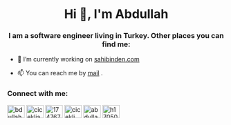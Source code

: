<h1 align="center">Hi 👋, I'm Abdullah</h1>
<h3 align="center">I am a software engineer living in Turkey. Other places you can find me:</h3>

- 🔭 I’m currently working on <a href="https://sahibinden.com" target="blank">sahibinden.com</a>

- 📫 You can reach me by <a href="mailto:abdulahcicekli@gmail.com" target="blank">mail</a> .

<h3 align="left">Connect with me:</h3>
<p align="left">
<a href="https://twitter.com/bdullahc" target="blank"><img align="center" src="https://raw.githubusercontent.com/rahuldkjain/github-profile-readme-generator/master/src/images/icons/Social/twitter.svg" alt="bdullahc" height="30" width="40" /></a>
<a href="https://linkedin.com/in/abdullahcicekli" target="blank"><img align="center" src="https://raw.githubusercontent.com/rahuldkjain/github-profile-readme-generator/master/src/images/icons/Social/linked-in-alt.svg" alt="cicekliabdullah" height="30" width="40" /></a>
<a href="https://stackoverflow.com/users/17476759" target="blank"><img align="center" src="https://raw.githubusercontent.com/rahuldkjain/github-profile-readme-generator/master/src/images/icons/Social/stack-overflow.svg" alt="17476759" height="30" width="40" /></a>
<a href="https://instagram.com/cicekli_abdullah" target="blank"><img align="center" src="https://raw.githubusercontent.com/rahuldkjain/github-profile-readme-generator/master/src/images/icons/Social/instagram.svg" alt="cicekli_abdullah" height="30" width="40" /></a>
<a href="https://medium.com/@abdullahcicekli" target="blank"><img align="center" src="https://raw.githubusercontent.com/rahuldkjain/github-profile-readme-generator/master/src/images/icons/Social/medium.svg" alt="abdullahcicekli" height="30" width="40" /></a>
<a href="https://www.hackerrank.com/h170509051" target="blank"><img align="center" src="https://raw.githubusercontent.com/rahuldkjain/github-profile-readme-generator/master/src/images/icons/Social/hackerrank.svg" alt="h170509051" height="30" width="40" /></a>
</p>
